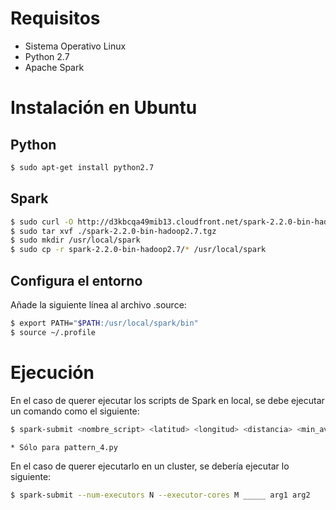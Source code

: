 # Requisitos

* Sistema Operativo Linux
* Python 2.7 
* Apache Spark

# Instalación en Ubuntu

## Python
```bash
$ sudo apt-get install python2.7
```

## Spark
```bash
$ sudo curl -O http://d3kbcqa49mib13.cloudfront.net/spark-2.2.0-bin-hadoop2.7.tgz
$ sudo tar xvf ./spark-2.2.0-bin-hadoop2.7.tgz
$ sudo mkdir /usr/local/spark
$ sudo cp -r spark-2.2.0-bin-hadoop2.7/* /usr/local/spark
```

## Configura el entorno 
Añade la siguiente línea al archivo .source:
```bash
$ export PATH="$PATH:/usr/local/spark/bin"
$ source ~/.profile
```

# Ejecución

En el caso de querer ejecutar los scripts de Spark en local, se debe ejecutar un comando como el siguiente:
```bash
$ spark-submit <nombre_script> <latitud> <longitud> <distancia> <min_avg*>
```
	* Sólo para pattern_4.py
En el caso de querer ejecutarlo en un cluster, se debería ejecutar lo siguiente:
```bash
$ spark-submit --num-executors N --executor-cores M _____ arg1 arg2
```
	


